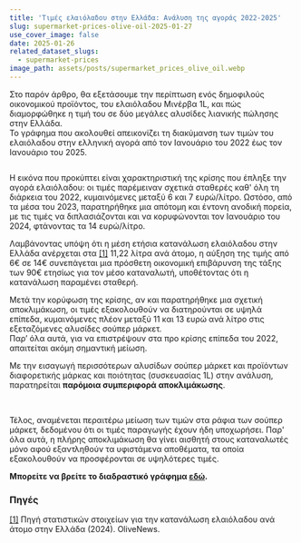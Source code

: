 ```yaml
---
title: 'Τιμές ελαιόλαδου στην Ελλάδα: Ανάλυση της αγοράς 2022-2025'
slug: supermarket-prices-olive-oil-2025-01-27
use_cover_image: false
date: 2025-01-26
related_dataset_slugs:
  - supermarket-prices
image_path: assets/posts/supermarket_prices_olive_oil.webp
---
```


Στο παρόν άρθρο, θα εξετάσουμε την περίπτωση ενός δημοφιλούς οικονομικού προϊόντος, του ελαιόλαδου Μινέρβα 1L,
και πώς διαμορφώθηκε η τιμή του σε δύο μεγάλες αλυσίδες λιανικής πώλησης στην Ελλάδα.<br>
Το γράφημα που ακολουθεί απεικονίζει τη διακύμανση των τιμών του ελαιόλαδου στην ελληνική αγορά από τον Ιανουάριο του 2022 έως τον Ιανουάριο του 2025.

<img src="{{ site.baseurl }}/{{ item.image_path | default: 'assets/posts/supermarket-prices-olive-oil-2025-01.png' }}" class="img-fluid w-100 h-100" alt="">

Η εικόνα που προκύπτει είναι χαρακτηριστική της κρίσης που έπληξε την αγορά ελαιόλαδου: οι τιμές παρέμειναν σχετικά σταθερές καθ' όλη τη διάρκεια του 2022, κυμαινόμενες μεταξύ 6 και 7 ευρώ/λίτρο.
Ωστόσο, από τα μέσα του 2023, παρατηρήθηκε μια απότομη και έντονη ανοδική πορεία, με τις τιμές να διπλασιάζονται και να κορυφώνονται τον Ιανουάριο του 2024, φτάνοντας τα 14 ευρώ/λίτρο.

Λαμβάνοντας υπόψη ότι η μέση ετήσια κατανάλωση ελαιόλαδου στην Ελλάδα ανέρχεται
στα <a href="https://www.olivenews.gr/el/diatrofi/koyzina-estiasi/ellada-echase-tin-1i-thesi-stin-kefali-katanalosi-elaioladoy/">[1]</a> 11,22 λίτρα ανά άτομο,
η αύξηση της τιμής από 6€ σε 14€ συνεπάγεται μια πρόσθετη οικονομική επιβάρυνση της τάξης των 90€ ετησίως για τον μέσο καταναλωτή, υποθέτοντας ότι η κατανάλωση παραμένει σταθερή.

Μετά την κορύφωση της κρίσης, αν και παρατηρήθηκε μια σχετική αποκλιμάκωση, οι τιμές εξακολουθούν να διατηρούνται σε υψηλά επίπεδα, κυμαινόμενες πλέον μεταξύ 11 και 13 ευρώ ανά λίτρο στις εξεταζόμενες
αλυσίδες σούπερ μάρκετ.
<br>Παρ’ όλα αυτά, για να επιστρέψουν στα προ κρίσης επίπεδα του 2022, απαιτείται ακόμη σημαντική μείωση.

Με την εισαγωγή περισσότερων αλυσίδων σούπερ μάρκετ και προϊόντων διαφορετικής μάρκας και ποιότητας (συσκευασίας 1L) στην ανάλυση, παρατηρείται <strong>παρόμοια συμπεριφορά αποκλιμάκωσης</strong>.

<img src="{{ site.baseurl }}/{{ item.image_path | default: 'assets/posts/supermarket-prices-olive-oil-2025-01_02.png' }}" class="img-fluid w-100 h-100" alt="">

<img src="{{ site.baseurl }}/{{ item.image_path | default: 'assets/posts/supermarket-prices-olive-oil-2025-01_03.png' }}" class="img-fluid w-100 h-100" alt="">

Τέλος, αναμένεται περαιτέρω μείωση των τιμών στα ράφια των σούπερ μάρκετ, δεδομένου ότι οι τιμές παραγωγής έχουν ήδη υποχωρήσει. Παρ' όλα αυτά, η πλήρης αποκλιμάκωση θα γίνει αισθητή στους καταναλωτές
μόνο αφού εξαντληθούν τα υφιστάμενα αποθέματα, τα οποία εξακολουθούν να προσφέρονται σε υψηλότερες τιμές.

**Μπορείτε να βρείτε το διαδραστικό γράφημα [εδώ](https://dataforgreece.com/data-directory/supermarket-prices/).**


<div class="sources">
    <h3>Πηγές</h3>
    <p>
        <a href="https://www.olivenews.gr/el/diatrofi/koyzina-estiasi/ellada-echase-tin-1i-thesi-stin-kefali-katanalosi-elaioladoy/" target="_blank">[1]</a> Πηγή στατιστικών στοιχείων για την κατανάλωση ελαιόλαδου ανά άτομο στην Ελλάδα (2024). OliveNews.
    </p>
</div>
